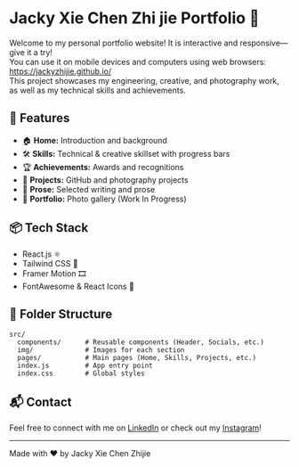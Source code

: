 # Jacky Xie Chen Zhi jie Portfolio 🚀
Welcome to my personal portfolio website! It is interactive and responsive—give it a try!  
You can use it on mobile devices and computers using web browsers: https://jackyzhijie.github.io/ <br/>
This project showcases my engineering, creative, and photography work, as well as my technical skills and achievements.

## 🌟 Features

- 🏠 **Home:** Introduction and background
- 🛠️ **Skills:** Technical & creative skillset with progress bars
- 🏆 **Achievements:** Awards and recognitions
- 📂 **Projects:** GitHub and photography projects
- 📝 **Prose:** Selected writing and prose
- 📸 **Portfolio:** Photo gallery (Work In Progress)

## 📦 Tech Stack

- React.js ⚛️
- Tailwind CSS 💨
- Framer Motion 🎞️
- FontAwesome & React Icons 🎨

## 📁 Folder Structure

```
src/
  components/      # Reusable components (Header, Socials, etc.)
  img/             # Images for each section
  pages/           # Main pages (Home, Skills, Projects, etc.)
  index.js         # App entry point
  index.css        # Global styles
```

<!-- ## 🚀 Getting Started

1. Clone the repo:
   ```
   git clone https://github.com/JackyZhiJie/jackyxiechenzhijie-portfolio.git
   ```
2. Install dependencies:
   ```
   npm install
   ```
3. Start the development server:
   ```
   npm start
   ``` -->

## 📬 Contact

Feel free to connect with me on [LinkedIn](https://www.linkedin.com/in/jackyxczj) or check out my [Instagram](https://www.instagram.com/oreofotolife/)!

---

Made with ❤️ by Jacky Xie Chen Zhijie
